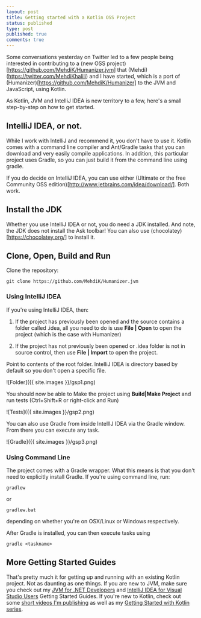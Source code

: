 ```yaml
---
layout: post
title: Getting started with a Kotlin OSS Project
status: published
type: post
published: true
comments: true
---
```


Some conversations yesterday on Twitter led to a few people being interested in contributing to a (new OSS project)[https://github.com/MehdiK/Humanizer.jvm] that (Mehdi)(https://twitter.com/MehdiKhalili) and I have
started, which is a port of (Humanizer)[https://github.com/MehdiK/Humanizer] to the JVM and JavaScript, using Kotlin.

As Kotlin, JVM and IntelliJ IDEA is new territory to a few, here's a small step-by-step on how to get started.

## IntelliJ IDEA, or not.

While I work with IntelliJ and recommend it, you don't have to use it. Kotlin comes with a command line compiler and Ant/Gradle
tasks that you can download and very easily compile applications. In addition, this particular project uses Gradle, so you can just
build it from the command line using gradle.

If you do decide on IntelliJ IDEA, you can use either (Ultimate or the free Community OSS edition)[http://www.jetbrains.com/idea/download/]. Both work.

## Install the JDK

Whether you use IntelliJ IDEA or not, you do need a JDK installed. And note, the JDK does not install the Ask toolbar!
You can also use (chocolatey)[https://chocolatey.org/] to install it.


## Clone, Open, Build and Run

Clone the repository:


    git clone https://github.com/MehdiK/Humanizer.jvm


### Using IntelliJ IDEA

If you're using IntelliJ IDEA, then:

1. If the project has previously been opened and the source contains a folder called .idea, all you need to do is use **File | Open** to open the project (which is the case with Humanizer)

2. If the project has not previously been opened or .idea folder is not in source control, then use **File | Import** to open the project.

Point to contents of the root folder. IntelliJ IDEA is directory based by default so you don't open a specific file.

![Folder]({{ site.images }}/gsp1.png)


You should now be able to Make the project using **Build|Make Project** and run tests (Ctrl+Shift+R or right-click and Run)

![Tests]({{ site.images }}/gsp2.png)

You can also use Gradle from inside IntellIJ IDEA via the Gradle window. From there you can execute any task.

![Gradle]({{ site.images }}/gsp3.png)


### Using Command Line

The project comes with a Gradle wrapper. What this means is that you don't need to explicitly install Gradle.
If you're using command line, run:

    gradlew

or

    gradlew.bat


depending on whether you're on OSX/Linux or Windows respectively.

After Gradle is installed, you can then execute tasks using

    gradle <taskname>


## More Getting Started Guides

That's pretty much it for getting up and running with an existing Kotlin project. Not as daunting as one things. If
you are new to JVM, make sure you check out my [JVM for .NET Developers](http://hadihariri.com/2013/12/29/jvm-minimal-survival-guide-for-the-dotnet-developer/) and [IntelliJ IDEA for Visual Studio Users](http://hadihariri.com/2013/12/29/jvm-minimal-survival-guide-for-the-dotnet-developer/#intellij-idea-for-the-visual-studio-user) Getting Started Guides.
If you're new to Kotlin, check out some [short videos I'm publishing](https://www.youtube.com/playlist?list=PLQ176FUIyIUZ7PWtWmjc9lbMciPjZcnI9) as well as my [Getting Started with Kotlin series](http://hadihariri.com/2012/02/17/the-kotlin-journey-part-i-getting-things-set-up/).
